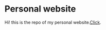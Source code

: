 # Personal website
Hi! this is the repo of my personal website.[Click](https://karenporrass.github.io/).  

